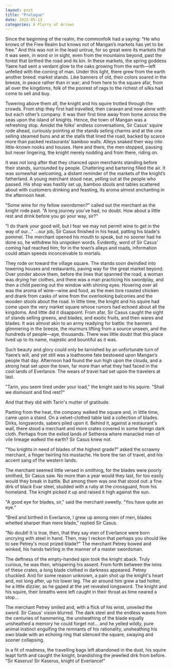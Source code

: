 ```yaml
---
layout: post
title: "Prologue"
date: 2022-05-13
categories: A Flurry of Arrows
---
```

Since the beginning of the realm, the commonfolk had a saying: “He who knows of the Free Realm but knows not of Mangan’s markets has yet to be free.” And this was not in the least untrue, for so great were its markets that it was seen, in word or in sight, even from the mountains beyond, past the forest that birthed the road and its kin. In these markets, the spring goddess Yaere had sent a verdant glow to the oaks growing from the earth—left unfelled with the coming of man. Under this light, there grew from the earth another breed: market stands. Like banners of old, their colors soared in the breeze, in peace rather than in war; and from here to the square afar, from all over the kingdoms, folk of the poorest of rags to the richest of silks had come to sell and buy.

Towering above them all, the knight and his squire trotted through the crowds. From ship they first had travelled, then caravan and now alone with but each other’s company. It was their first time away from home across the seas upon the island of knights. Hence, the town of Mangan was a refreshing stop. Amidst the folks’ endless conversations, Sir Casus’ squire rode ahead, curiously pointing at the stands selling charms and at the one selling steamed buns and at the stalls that lined the road, backed by scarce more than packed restaurants’ bamboo walls. Alleys snaked their way into little-known nooks and houses. Here and there, the men stopped, pausing but never lingering, the knight merely nodding and from there, riding on. 

It was not long after that they chanced upon merchants standing before their stands, surrounded by people. Chattering and bartering filled the air. It was somewhat welcoming, a distant reminder of the markets of the knight’s fatherland. A young merchant stood near, yelling out at the people who passed. His shop was hastily set up, bamboo stools and tables scattered about with customers drinking and feasting, its aroma almost enchanting in the afternoon heat.

 "Some wine for my fellow swordsmen?" called out the merchant as the knight rode past. “A long journey you’ve had, no doubt. How about a little rest and drink before you go your way, sir?”

"I do thank your good will, but I fear we may not permit wine to get in the way of our..." …our job, Sir Casus finished in his head, patting his blade's pommel. The merchant opened his mouth to speak, but no sooner had he done so, he withdrew his unspoken words. Evidently, word of Sir Casus' coming had reached him; for in the town’s alleys and roads, information could attain speeds inconceivable to mortals.

They rode on toward the village square. The stands soon dwindled into towering houses and restaurants, paving way for the great market beyond. Over yonder above them, before the lines that spanned the road, a woman was drying her clothes, and there was a man practicing his swordplay, and then a child peering out the window with shining eyes. Hovering over all was the aroma of wine—wine and food, as the men tore roasted chicken and drank from casks of wine from the overlooking balconies and the wooden stools about the road.
In little time, the knight and his squire had come upon the very market square whose rumors had echoed about all the kingdoms. And little did it disappoint. From afar, Sir Casus caught the sight of stands selling greens, and blades, and exotic fruits, and then wares and blades. It was almost akin to an army readying for battle: the banners glimmering in the breeze, the murmurs lifting from a source unseen, and the hundreds of people—aye, thousands. There was little doubt that this place lived up to its name, majestic and bountiful as it was.

Such beauty and glory could only be tarnished by an unfortunate turn of Yaere’s will, and yet still was a loathsome fate bestowed upon Mangan’s people that day. Afternoon had found the sun high upon the clouds, and a strong heat set upon the town, far more than what they had faced in the cool lands of Everlance. The wears of travel had set upon the travelers at last. 

"Tarin, you seem tired under your load," the knight said to his squire. "Shall we dismount and find rest?"

And that they did with Tarin's mutter of gratitude. 

Panting from the heat, the company walked the square and, in little time, came upon a stand. On a velvet-clothed table laid a collection of blades. Dirks, longswords, sabers piled upon it. Behind it, against a restaurant's wall, there stood a merchant and more crates covered in some foreign dark cloth. Perhaps from the exiled lands of Setherea where manacled men of vile lineage walked the earth? Sir Casus knew not. 

"You knights in need of blades of the highest grade?" asked the scrawny merchant,  a finger twirling his mustache. He bore the tan of travel, and his accent sang of the western lands. 

The merchant seemed little versed in smithing, for the blades were poorly smithed, Sir Casus saw. No more than a year would they last, for too easily would they break in battle. But among them was one that stood out: a fine dirk of black Evar steel, studded with a ruby at the crossguard, from his homeland. The knight picked it up and raised it high against the sun.

"A good eye for blades, sir," said the merchant sweetly. “You have quite an eye.”

“Bred and birthed in Everlance, I grew up among men of men, blades whetted sharper than mere blade,” replied Sir Casus.

"No doubt! It is true, then, that they say men of Everlance were born uncrying with steel in hand. Then, may I reckon that perhaps you should like to see Petrey's most prized blade?" The merchant Petrey bowed and winked, his hands twirling in the manner of a master swordsman.

The deftness of the empty-handed spin took the knight aback. Truly curious, he was then, whispering his assent. From forth between the loins of these crates, a long blade clothed in darkness appeared. Petrey chuckled. And for some reason unknown, a pain shot up the knight's heart and, not long after, up his lower leg. The air around him grew a tad hotter, he a little dizzier, as he gaped at the yet revealed longsword. The knight and his squire, their breaths were left caught in their throat as time neared a stop...

The merchant Petrey smiled and, with a flick of his wrist, unveiled the sword. Sir Casus' vision blurred. The dark steel and the endless waves from the centuries of hammering, the unsheathing of the blade equally unsheathed a memory he could forget not... and he yelled wildly, pure animal instinct engulfing the remnants of his rationality, unsheathing his own blade with an echoing ring that silenced the square, swaying and sooner collapsing. 

In a fit of madness, the travelling bags left abandoned in the dust, his squire leapt forth and caught the knight, brandishing the jewelled dirk from before. "Sir Kaserus! Sir Kaserus, knight of Everlance!"

